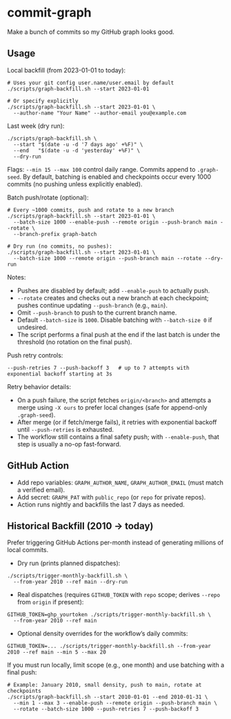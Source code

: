 # commit-graph
Make a bunch of commits so my GitHub graph looks good.

## Usage

Local backfill (from 2023-01-01 to today):

```
# Uses your git config user.name/user.email by default
./scripts/graph-backfill.sh --start 2023-01-01

# Or specify explicitly
./scripts/graph-backfill.sh --start 2023-01-01 \
  --author-name "Your Name" --author-email you@example.com
```

Last week (dry run):

```
./scripts/graph-backfill.sh \
  --start "$(date -u -d '7 days ago' +%F)" \
  --end   "$(date -u -d 'yesterday' +%F)" \
  --dry-run
```

Flags: `--min 15 --max 100` control daily range. Commits append to `.graph-seed`.
By default, batching is enabled and checkpoints occur every 1000 commits (no pushing unless explicitly enabled).

Batch push/rotate (optional):

```
# Every ~1000 commits, push and rotate to a new branch
./scripts/graph-backfill.sh --start 2023-01-01 \
  --batch-size 1000 --enable-push --remote origin --push-branch main --rotate \
  --branch-prefix graph-batch

# Dry run (no commits, no pushes):
./scripts/graph-backfill.sh --start 2023-01-01 \
  --batch-size 1000 --remote origin --push-branch main --rotate --dry-run
```

Notes:
- Pushes are disabled by default; add `--enable-push` to actually push.
- `--rotate` creates and checks out a new branch at each checkpoint; pushes continue updating `--push-branch` (e.g., `main`).
- Omit `--push-branch` to push to the current branch name.
- Default `--batch-size` is `1000`. Disable batching with `--batch-size 0` if undesired.
- The script performs a final push at the end if the last batch is under the threshold (no rotation on the final push).

Push retry controls:

```
--push-retries 7 --push-backoff 3   # up to 7 attempts with exponential backoff starting at 3s
```

Retry behavior details:
- On a push failure, the script fetches `origin/<branch>` and attempts a merge using `-X ours` to prefer local changes (safe for append-only `.graph-seed`).
- After merge (or if fetch/merge fails), it retries with exponential backoff until `--push-retries` is exhausted.
- The workflow still contains a final safety push; with `--enable-push`, that step is usually a no-op fast-forward.

## GitHub Action

- Add repo variables: `GRAPH_AUTHOR_NAME`, `GRAPH_AUTHOR_EMAIL` (must match a verified email).
- Add secret: `GRAPH_PAT` with `public_repo` (or `repo` for private repos).
- Action runs nightly and backfills the last 7 days as needed.

## Historical Backfill (2010 → today)

Prefer triggering GitHub Actions per-month instead of generating millions of local commits.

- Dry run (prints planned dispatches):

```
./scripts/trigger-monthly-backfill.sh \
  --from-year 2010 --ref main --dry-run
```

- Real dispatches (requires `GITHUB_TOKEN` with `repo` scope; derives `--repo` from `origin` if present):

```
GITHUB_TOKEN=ghp_yourtoken ./scripts/trigger-monthly-backfill.sh \
  --from-year 2010 --ref main
```

- Optional density overrides for the workflow’s daily commits:

```
GITHUB_TOKEN=... ./scripts/trigger-monthly-backfill.sh --from-year 2010 --ref main --min 5 --max 20
```

If you must run locally, limit scope (e.g., one month) and use batching with a final push:

```
# Example: January 2010, small density, push to main, rotate at checkpoints
./scripts/graph-backfill.sh --start 2010-01-01 --end 2010-01-31 \
  --min 1 --max 3 --enable-push --remote origin --push-branch main \
  --rotate --batch-size 1000 --push-retries 7 --push-backoff 3
```
